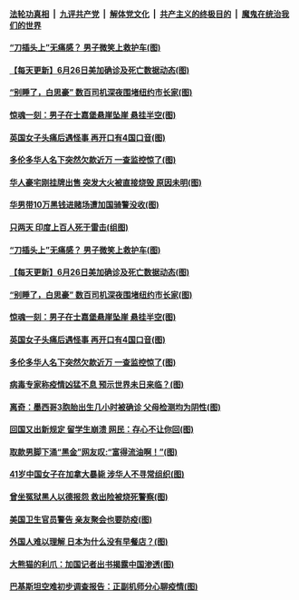 ####  [法轮功真相](../../../../basic/blob/master/README.md?t=06270502) &nbsp;|&nbsp; [九评共产党](../../../../9ping.md/blob/master/README.md?t=06270502) &nbsp;|&nbsp; [解体党文化](../../../../jtdwh.md/blob/master/README.md?t=06270502)  &nbsp;|&nbsp; [共产主义的终极目的](../../../../gczydzjmd.md/blob/master/README.md?t=06270502) &nbsp;|&nbsp; [魔鬼在统治我们的世界](../../../../mgztzwmdsj.md/blob/master/README.md?t=06270502) 

#### [“刀插头上”无痛感？ 男子微笑上救护车(图)](../pages/p3/937804.md?t=06270502) 

#### [【每天更新】6月26日美加确诊及死亡数据动态(图)](../pages/p3/935173.md?t=06270502) 

#### [“别睡了，白思豪” 数百司机深夜围堵纽约市长家(图)](../pages/p3/937787.md?t=06270502) 

#### [惊魂一刻：男子在士嘉堡悬崖坠崖 悬挂半空(图)](../pages/p3/937784.md?t=06270502) 

#### [英国女子头痛后遇怪事 再开口有4国口音(图)](../pages/p3/937712.md?t=06270502) 

#### [多伦多华人名下突然欠款近万 一查监控惊了(图)](../pages/p3/937707.md?t=06270502) 

#### [华人豪宅刚挂牌出售 突发大火被直接烧毁 原因未明(图)](../pages/p3/937810.md?t=06270502) 

#### [华男带10万黑钱进赌场遭加国骑警没收(图)](../pages/p3/937751.md?t=06270502) 

#### [只两天 印度上百人死于雷击(组图)](../pages/p3/937821.md?t=06270502) 

#### [“刀插头上”无痛感？ 男子微笑上救护车(图)](../pages/p3/937804.md?t=06270502) 

#### [【每天更新】6月26日美加确诊及死亡数据动态(图)](../pages/p3/935173.md?t=06270502) 

#### [“别睡了，白思豪” 数百司机深夜围堵纽约市长家(图)](../pages/p3/937787.md?t=06270502) 

#### [惊魂一刻：男子在士嘉堡悬崖坠崖 悬挂半空(图)](../pages/p3/937784.md?t=06270502) 

#### [英国女子头痛后遇怪事 再开口有4国口音(图)](../pages/p3/937712.md?t=06270502) 

#### [多伦多华人名下突然欠款近万 一查监控惊了(图)](../pages/p3/937707.md?t=06270502) 

#### [病毒专家称疫情凶猛不息 预示世界未日来临？(图)](../pages/p3/937704.md?t=06270502) 

#### [离奇：墨西哥3胞胎出生几小时被确诊 父母检测均为阴性(图)](../pages/p3/937681.md?t=06270502) 

#### [回国又出新规定 留学生崩溃 网民：存心不让你回(图)](../pages/p3/937673.md?t=06270502) 

#### [取款男脚下涌“黑金”网友叹:“富得流油啊！”(图)](../pages/p3/937535.md?t=06270502) 

#### [41岁中国女子在加拿大暴毙 涉华人不寻常组织(图)](../pages/p3/937634.md?t=06270502) 


#### [曾坐冤狱黑人以德报怨 救出险被烧死警察(图)](../pages/p3/937616.md?t=06270502) 

#### [美国卫生官员警告 亲友聚会也要防疫(图)](../pages/p3/937612.md?t=06270502) 

#### [外国人难以理解 日本为什么没有早餐店？(图)](../pages/p3/937391.md?t=06270502) 

#### [大熊猫的利爪：加国记者出书揭露中国渗透(图)](../pages/p3/937585.md?t=06270502) 

#### [巴基斯坦空难初步调查报告：正副机师分心聊疫情(图)](../pages/p3/937581.md?t=06270502) 

